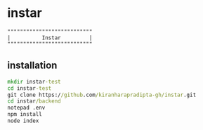# instar
```
"""""""""""""""""""""""""""
|          Instar         |
"""""""""""""""""""""""""""
```
## installation
```cmd
mkdir instar-test
cd instar-test
git clone https://github.com/kiranharapradipta-gh/instar.git
cd instar/backend
notepad .env
npm install
node index
```
